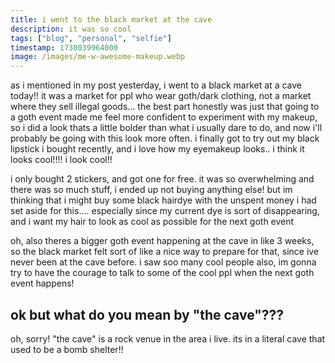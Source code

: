 ```yaml
---
title: i went to the black market at the cave
description: it was so cool
tags: ["blog", "personal", "selfie"]
timestamp: 1730039964000
image: /images/me-w-awesome-makeup.webp
---
```

as i mentioned in my post yesterday, i went to a black market at a cave today!! it was a market for ppl who wear goth/dark clothing, not a market where they sell illegal goods... the best part honestly was just that going to a goth event made me feel more confident to experiment with my makeup, so i did a look thats a little bolder than what i usually dare to do, and now i'll probably be going with this look more often. i finally got to try out my black lipstick i bought recently, and i love how my eyemakeup looks.. i think it looks cool!!!! i look cool!!

i only bought 2 stickers, and got one for free. it was so overwhelming and there was so much stuff, i ended up not buying anything else! but im thinking that i might buy some black hairdye with the unspent money i had set aside for this.... especially since my current dye is sort of disappearing, and i want my hair to look as cool as possible for the next goth event

oh, also theres a bigger goth event happening at the cave in like 3 weeks, so the black market felt sort of like a nice way to prepare for that, since ive never been at the cave before. i saw soo many cool people also, im gonna try to have the courage to talk to some of the cool ppl when the next goth event happens!

## ok but what do you mean by "the cave"???
oh, sorry! "the cave" is a rock venue in the area i live. its in a literal cave that used to be a bomb shelter!!